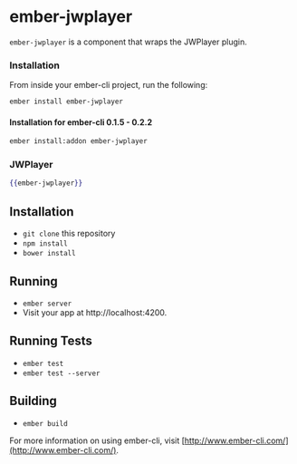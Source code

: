 # ember-jwplayer

`ember-jwplayer` is a component that wraps the JWPlayer plugin.

### Installation

From inside your ember-cli project, run the following:

```bash
ember install ember-jwplayer
```

#### Installation for ember-cli 0.1.5 - 0.2.2

```bash
ember install:addon ember-jwplayer
```

### JWPlayer

```hbs
{{ember-jwplayer}}
```

## Installation

* `git clone` this repository
* `npm install`
* `bower install`

## Running

* `ember server`
* Visit your app at http://localhost:4200.

## Running Tests

* `ember test`
* `ember test --server`

## Building

* `ember build`

For more information on using ember-cli, visit [http://www.ember-cli.com/](http://www.ember-cli.com/).

